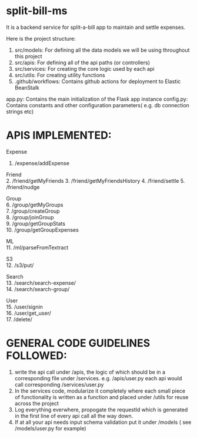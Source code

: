 # split-bill-ms

It is a backend service for split-a-bill app to maintain and settle expenses.

Here is the project structure:
1. src/models: For defining all the data models we will be using throughout this project
2. src/apis: For defining all of the api paths (or controllers)
3. src/services: For creating the core logic used by each api
4. src/utils: For creating utility functions
5. .github/workflows: Contains github actions for deployment to Elastic BeanStalk

app.py: Contains the main initialization of the Flask app instance
config.py: Contains constants and other configuration parameters( e.g. db connection strings etc)

# APIS IMPLEMENTED:
Expense <br>
1. /expense/addExpense

Friend <br>
2. /friend/getMyFriends
3. /friend/getMyFriendsHistory
4. /friend/settle
5. /friend/nudge

Group <br>
6. /group/getMyGroups <br>
7. /group/createGroup <br>
8. /group/joinGroup <br>
9. /group/getGroupStats <br>
10. /group/getGroupExpenses <br>

ML <br>
11. /ml/parseFromTextract <br>

S3 <br>
12. /s3/put/<bucket> <br>

Search <br>
13. /search/search-expense/<expenseName> <br>
14. /search/search-group/<groupName> <br>

User <br>
15. /user/signin <br>
16. /user/get_user/<email> <br>
17. /delete/<email> <br>


# GENERAL CODE GUIDELINES FOLLOWED:
1. write the api call under /apis, the logic of which should be in a corresponding file under /services. e.g. /apis/user.py each api would call corresponding /services/user.py
2. In the services code, modularize it completely where each small piece of functionality is written as a function and placed under /utils for reuse across the project
3. Log everything everwhere, propogate the requestId which is generated in the first line of every api call all the way down.
4. If at all your api needs input schema validation put it under /models ( see /models/user.py for example)





